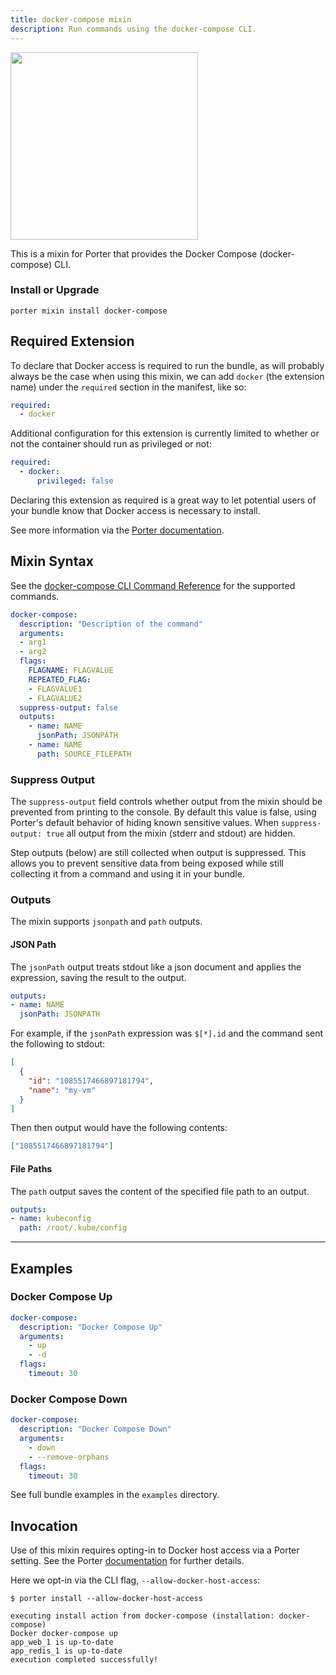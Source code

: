```yaml
---
title: docker-compose mixin
description: Run commands using the docker-compose CLI.
---
```


<img src="/images/mixins/docker-compose.png" class="mixin-logo" style="width: 300px"/>

This is a mixin for Porter that provides the Docker Compose (docker-compose) CLI.

### Install or Upgrade
```
porter mixin install docker-compose
```

## Required Extension

To declare that Docker access is required to run the bundle, as will probably
always be the case when using this mixin, we can add `docker` (the extension name)
under the `required` section in the manifest, like so:

```yaml
required:
  - docker
```

Additional configuration for this extension is currently limited to whether or
not the container should run as privileged or not:

```yaml
required:
  - docker:
      privileged: false
```

Declaring this extension as required is a great way to let potential users of
your bundle know that Docker access is necessary to install.

See more information via the [Porter documentation](/author-bundles/#docker).

## Mixin Syntax

See the [docker-compose CLI Command Reference](https://docs.docker.com/docker-compose/reference/) for the supported commands.

```yaml
docker-compose:
  description: "Description of the command"
  arguments:
  - arg1
  - arg2
  flags:
    FLAGNAME: FLAGVALUE
    REPEATED_FLAG:
    - FLAGVALUE1
    - FLAGVALUE2
  suppress-output: false
  outputs:
    - name: NAME
      jsonPath: JSONPATH
    - name: NAME
      path: SOURCE_FILEPATH
```

### Suppress Output

The `suppress-output` field controls whether output from the mixin should be
prevented from printing to the console. By default this value is false, using
Porter's default behavior of hiding known sensitive values. When 
`suppress-output: true` all output from the mixin (stderr and stdout) are hidden.

Step outputs (below) are still collected when output is suppressed. This allows
you to prevent sensitive data from being exposed while still collecting it from
a command and using it in your bundle.

### Outputs

The mixin supports `jsonpath` and `path` outputs.


#### JSON Path

The `jsonPath` output treats stdout like a json document and applies the expression, saving the result to the output.

```yaml
outputs:
- name: NAME
  jsonPath: JSONPATH
```

For example, if the `jsonPath` expression was `$[*].id` and the command sent the following to stdout: 

```json
[
  {
    "id": "1085517466897181794",
    "name": "my-vm"
  }
]
```

Then then output would have the following contents:

```json
["1085517466897181794"]
```

#### File Paths

The `path` output saves the content of the specified file path to an output.

```yaml
outputs:
- name: kubeconfig
  path: /root/.kube/config
```

---

## Examples

### Docker Compose Up

```yaml
docker-compose:
  description: "Docker Compose Up"
  arguments:
    - up
    - -d
  flags:
    timeout: 30
```

### Docker Compose Down

```yaml
docker-compose:
  description: "Docker Compose Down"
  arguments:
    - down
    - --remove-orphans
  flags:
    timeout: 30
```

See full bundle examples in the `examples` directory.

## Invocation

Use of this mixin requires opting-in to Docker host access via a Porter setting.  See the Porter [documentation](/configuration/#allow-docker-host-access) for further details.

Here we opt-in via the CLI flag, `--allow-docker-host-access`:

```shell
$ porter install --allow-docker-host-access

executing install action from docker-compose (installation: docker-compose)
Docker docker-compose up
app_web_1 is up-to-date
app_redis_1 is up-to-date
execution completed successfully!
```
